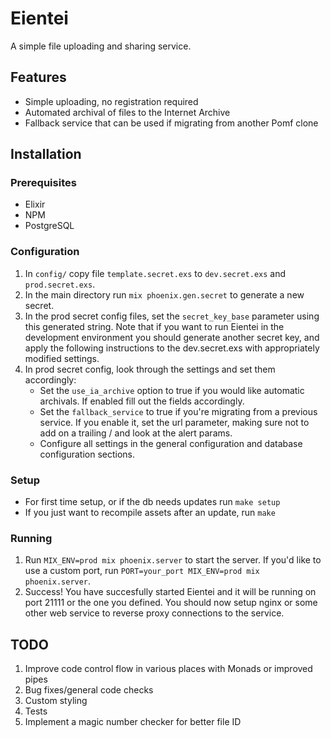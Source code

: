 # Eientei

A simple file uploading and sharing service.

## Features
* Simple uploading, no registration required
* Automated archival of files to the Internet Archive
* Fallback service that can be used if migrating from another Pomf clone

## Installation
### Prerequisites
* Elixir
* NPM
* PostgreSQL

### Configuration
1. In `config/` copy file `template.secret.exs` to `dev.secret.exs` and `prod.secret.exs`.
2. In the main directory run `mix phoenix.gen.secret` to generate a new secret.
3. In the prod secret config files, set the `secret_key_base` parameter using this generated string. Note that if you want to run Eientei in the development environment you should generate another secret key, and apply the following instructions to the dev.secret.exs with appropriately modified settings.
4. In prod secret config, look through the settings and set them accordingly:
    * Set the `use_ia_archive` option to true if you would like automatic archivals. If enabled fill out the fields accordingly.
    * Set the `fallback_service` to true if you're migrating from a previous service. If you enable it, set the url parameter, making sure not to add on a trailing / and look at the alert params.
    * Configure all settings in the general configuration and database configuration sections.

### Setup
* For first time setup, or if the db needs updates run `make setup`
* If you just want to recompile assets after an update, run `make`

### Running
1. Run `MIX_ENV=prod mix phoenix.server` to start the server. If you'd like to use a custom port, run `PORT=your_port MIX_ENV=prod mix phoenix.server`.
2. Success! You have succesfully started Eientei and it will be running on port 21111 or the one you defined. You should now setup nginx or some other web service to reverse proxy connections to the service.

## TODO
1. Improve code control flow in various places with Monads or improved pipes
2. Bug fixes/general code checks
3. Custom styling
4. Tests
5. Implement a magic number checker for better file ID
